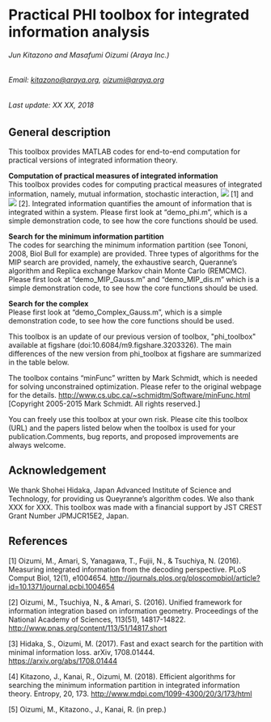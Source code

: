 # Practical PHI toolbox for integrated information analysis

###### Jun Kitazono and Masafumi Oizumi (Araya Inc.)
###### Email: kitazono@araya.org, oizumi@araya.org
###### Last update: XX XX, 2018

## General description
This toolbox provides MATLAB codes for end-to-end computation for practical versions of integrated information theory.

__Computation of practical measures of integrated information__  
This toolbox provides codes for computing practical measures of integrated information, namely, mutual information, stochastic interaction, <img src="https://latex.codecogs.com/gif.latex?\Phi^*" /> [1] and <img src="https://latex.codecogs.com/gif.latex?\Phi_G" /> [2]. Integrated information quantifies the amount of information that is integrated within a system. Please first look at “demo_phi.m”, which is a simple demonstration code, to see how the core functions should be used.

__Search for the minimum information partition__  
The codes for searching the minimum information partition (see Tononi, 2008, Biol Bull for example) are provided. Three types of algorithms for the MIP search are provided, namely, the exhaustive search, Queranne’s algorithm and Replica exchange Markov chain Monte Carlo (REMCMC). Please first look at “demo_MIP_Gauss.m” and “demo_MIP_dis.m” which is a simple demonstration code, to see how the core functions should be used.

__Search for the complex__  
Please first look at “demo_Complex_Gauss.m”, which is a simple demonstration code, to see how the core functions should be used.

This toolbox is an update of our previous version of toolbox, "phi_toolbox" available at figshare (doi:10.6084/m9.figshare.3203326). The main differences of the new version from phi_toolbox at figshare are summarized in the table below.


The toolbox contains “minFunc” written by Mark Schmidt, which is needed for solving unconstrained optimization. Please refer to the original webpage for the details.
http://www.cs.ubc.ca/~schmidtm/Software/minFunc.html
[Copyright 2005-2015 Mark Schmidt. All rights reserved.]

You can freely use this toolbox at your own risk. Please cite this toolbox (URL) and the papers listed below when the toolbox is used for your publication.Comments, bug reports, and proposed improvements are always welcome.



## Acknowledgement
We thank Shohei Hidaka, Japan Advanced Institute of Science and Technology, for providing us Queyranne’s algorithm codes. We also thank XXX for XXX.
This toolbox was made with a financial support by JST CREST Grant Number JPMJCR15E2, Japan.

## References
[1] Oizumi, M., Amari, S, Yanagawa, T., Fujii, N., & Tsuchiya, N. (2016). Measuring integrated information from the decoding perspective. PLoS Comput Biol, 12(1), e1004654. http://journals.plos.org/ploscompbiol/article?id=10.1371/journal.pcbi.1004654

[2] Oizumi, M., Tsuchiya, N., & Amari, S. (2016). Unified framework for information integration based on information geometry. Proceedings of the National Academy of Sciences, 113(51), 14817-14822. http://www.pnas.org/content/113/51/14817.short

[3] Hidaka, S., Oizumi, M. (2017). Fast and exact search for the partition with minimal information loss. arXiv, 1708.01444. https://arxiv.org/abs/1708.01444

[4] Kitazono, J., Kanai, R., Oizumi, M. (2018). Efficient algorithms for searching the minimum information partition in integrated information theory. Entropy, 20, 173. http://www.mdpi.com/1099-4300/20/3/173/html

[5] Oizumi, M., Kitazono., J., Kanai, R. (in prep.)